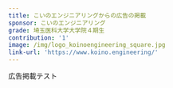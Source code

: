 ```yaml
---
title: こいのエンジニアリングからの広告の掲載
sponsor: こいのエンジニアリング
grade: 埼玉医科大学大学院４期生
contribution: '1'
image: /img/logo_koinoengineering_square.jpg
link-url: 'https://www.koino.engineering/'
---
```

広告掲載テスト
